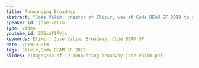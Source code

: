 ```yaml
---
title: Announcing Broadway
abstract: "Jose Valim, creator of Elixir, was at Code BEAM SF 2019 to announce Broadway, a new open source project by Plataformatec that aims to streamline data processing pipelines."
speaker_id: jose-valim
type: video
youtube_id: ZOExnT1PYjs
keywords: Elixir, Jose Valim, Broadway, Code BEAM SF
date: 2019-03-19
tags: Elixir,Code BEAM SF 2019
slides: /images/cb-sf-19-announcing-broadway-jose-valim.pdf
---
```


